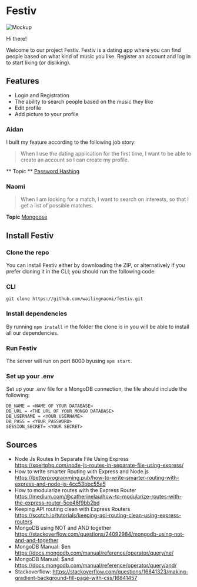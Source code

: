 #  Festiv
![Mockup](https://github.com/Aidan98/Project-Tech/blob/master/Assets/images/mockup.png)

Hi there!

Welcome to our project Festiv. Festiv is a dating app where you can find people based on what kind of music you like. Register an account and log in to start liking (or disliking).

## Features
* Login and Registration
* The ability to search people based on the music they like
* Edit profile
* Add picture to your profile
### Aidan
I built my feature according to the following job story:
> When I use the dating application for the first time, I want to be able to create an account so I can create my profile.

** Topic **
[Password Hashing](https://github.com/wailingnaomi/festiv/wiki/%F0%9F%93%B0--Topic-%7C-Password-Hashing-by-Aidan)

### Naomi
> When I am looking for a match, I want to search on interests, so that I get a list of possible matches.

**Topic**
[Mongoose](https://github.com/wailingnaomi/festiv/wiki/%F0%9F%93%B0--Topic-%7C-Mongoose-by-Naomi)

## Install Festiv
### Clone the repo
You can install Festiv either by downloading the ZIP, or alternatively if you prefer cloning it in the CLI; you should run the following code:
### CLI
`git clone https://github.com/wailingnaomi/festiv.git`
### Install dependencies
By running `npm install` in the folder the clone is in you will be able to install all our dependencies.

### Run Festiv
The server will run on port 8000 byusing `npm start`.

### Set up your .env
Set up your .env file for a MongoDB connection, the file should include the following:

```
DB_NAME = <NAME OF YOUR DATABASE>
DB_URL = <THE URL OF YOUR MONGO DATABASE>
DB_USERNAME = <YOUR USERNAME>
DB_PASS = <YOUR_PASSWORD>
SESSION_SECRET= <YOUR SECRET>
```  

## Sources
* Node Js Routes In Separate File Using Express https://xpertphp.com/node-js-routes-in-separate-file-using-express/
* How to write smarter Routing with Express and Node.js https://betterprogramming.pub/how-to-write-smarter-routing-with-express-and-node-js-4cc53bbc55e5
* How to modularize routes with the Express Router https://medium.com/@catherinelau/how-to-modularize-routes-with-the-express-router-5ce46f9bb2bd
* Keeping API routing clean with Express Routers https://scotch.io/tutorials/keeping-api-routing-clean-using-express-routers
* MongoDB using NOT and AND together https://stackoverflow.com/questions/24092984/mongodb-using-not-and-and-together
* MongoDB Manual: $en https://docs.mongodb.com/manual/reference/operator/query/ne/
* MongoDB Manual: $and https://docs.mongodb.com/manual/reference/operator/query/and/
* Stackoverflow: https://stackoverflow.com/questions/16841323/making-gradient-background-fill-page-with-css/16841457
